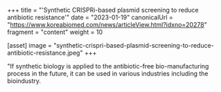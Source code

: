 +++
title = "'Synthetic CRISPRi-based plasmid screening to reduce antibiotic resistance'"
date = "2023-01-19"
canonicalUrl = "https://www.koreabiomed.com/news/articleView.html?idxno=20278"
fragment = "content"
weight = 10

[asset]
    image = "synthetic-crispri-based-plasmid-screening-to-reduce-antibiotic-resistance.jpeg"
+++

"If synthetic biology is applied to the antibiotic-free bio-manufacturing 
process in the future, it can be used in various industries including the 
bioindustry.
